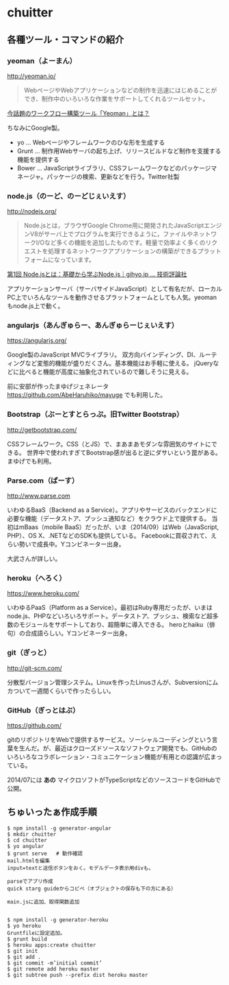 chuitter
========


## 各種ツール・コマンドの紹介

### yeoman（よーまん）

http://yeoman.io/


> WebページやWebアプリケーションなどの制作を迅速にはじめることができ、制作中のいろいろな作業をサポートしてくれるツールセット。

[今話題のワークフロー構築ツール「Yeoman」とは？](https://www.engcafe.tv/news/2014071410791/)

ちなみにGoogle製。

* yo … Webページやフレームワークのひな形を生成する
* Grunt … 制作用Webサーバの起ち上げ、リリースビルドなど制作を支援する機能を提供する
* Bower … JavaScriptライブラリ、CSSフレームワークなどのパッケージマネージャ。パッケージの検索、更新などを行う。Twitter社製

### node.js（のーど、のーどじぇいえす）

http://nodejs.org/

> Node.jsとは，ブラウザGoogle Chrome用に開発されたJavaScriptエンジンV8がサーバ上でプログラムを実行できるように，ファイルやネットワークI/Oなど多くの機能を追加したものです。軽量で効率よく多くのリクエストを処理するネットワークアプリケーションの構築ができるプラットフォームになっています。

[第1回 Node.jsとは：基礎から学ぶNode.js｜gihyo.jp … 技術評論社](http://gihyo.jp/dev/serial/01/nodejs/0001)

アプリケーションサーバ（サーバサイドJavaScript）として有名だが、ローカルPC上でいろんなツールを動作させるプラットフォームとしても人気。yeomanもnode.js上で動く。

### angularjs（あんぎゅらー、あんぎゅらーじぇいえす）

https://angularjs.org/

Google製のJavaScript MVCライブラリ。
双方向バインディング、DI、ルーティングなど変態的機能が盛りだくさん。基本機能はお手軽に使える。
jQueryなどに比べると機能が高度に抽象化されているので難しそうに見える。

前に安部が作ったまゆげジェネレータ <https://github.com/AbeHaruhiko/mayuge> でも利用した。

### Bootstrap（ぶーとすとらっぷ。旧Twitter Bootstrap）

http://getbootstrap.com/

CSSフレームワーク。CSS（とJS）で、まあまあモダンな雰囲気のサイトにできる。
世界中で使われすぎてBootstrap感が出ると逆にダサいという罠がある。
まゆげでも利用。

### Parse.com（ぱーす）

http://www.parse.com

いわゆるBaaS（Backend as a Service）。アプリやサービスのバックエンドに必要な機能（データストア、プッシュ通知など）をクラウド上で提供する。
当初はmBaas（mobile BaaS）だったが、いま（2014/09）はWeb（JavaScript, PHP）、OS X、.NETなどのSDKも提供している。
Facebookに買収されて、えらい勢いで成長中。Yコンビネーター出身。

大武さんが詳しい。

### heroku（へろく）

https://www.heroku.com/

いわゆるPaaS（Platform as a Service）。最初はRuby専用だったが、いまはnode.js、PHPなどいろいろサポート。データストア、プッシュ、検索など超多数のモジュールをサポートしており、超簡単に導入できる。
heroとhaiku（俳句）の合成語らしい。Yコンビネーター出身。

### git（ぎっと）

http://git-scm.com/

分散型バージョン管理システム。Linuxを作ったLinusさんが、Subversionにムカついて一週間くらいで作ったらしい。


### GitHub（ぎっとはぶ）

https://github.com/

gitのリポジトリをWebで提供するサービス。ソーシャルコーディングという言葉を生んだ。が、最近はクローズドソースなソフトウェア開発でも、GitHubのいろいろなコラボレーション・コミュニケーション機能が有用との認識が広まっている。

2014/07には **あの** マイクロソフトがTypeScriptなどのソースコードをGitHubで公開。

## ちゅいったぁ作成手順

```
$ npm install -g generator-angular
$ mkdir chuitter
$ cd chuitter
$ yo angular
$ grunt serve	# 動作確認
mail.htmlを編集
input=textと送信ボタンをおく。モデルデータ表示用divも。

parseでアプリ作成
quick starg guideからコピペ（オブジェクトの保存も下の方にある）

main.jsに追加、取得関数追加


$ npm install -g generator-heroku
$ yo heroku
Gruntfileに設定追加。
$ grunt build
$ heroku apps:create chuitter
$ git init
$ git add .
$ git commit -m’initial commit’
$ git remote add heroku master
$ git subtree push --prefix dist heroku master

```

